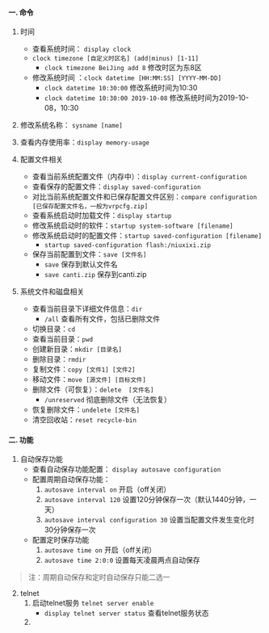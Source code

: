 #### 一. 命令
1. 时间
	- 查看系统时间： `display clock` 
	- `clock timezone [自定义时区名] (add|minus) [1-11]` 
		- `clock timezone BeiJing add 8` 修改时区为东8区
	- 修改系统时间 ：`clock datetime [HH:MM:SS] [YYYY-MM-DD]` 
		- `clock datetime 10:30:00` 修改系统时间为10:30
		- `clock datetime 10:30:00 2019-10-08` 修改系统时间为2019-10-08，10:30

2. 修改系统名称： `sysname [name]`

3. 查看内存使用率：`display memory-usage` 

4. 配置文件相关
	- 查看当前系统配置文件（内存中）：`display current-configuration`
	- 查看保存的配置文件：`display saved-configuration `
	- 对比当前系统配置文件和已保存配置文件区别：`compare configuration [已保存配置文件名，一般为vrpcfg.zip]` 
	- 查看系统启动时加载文件：`display startup`
	- 修改系统启动时的软件：`startup system-software [filename]`
	- 修改系统启动时的配置文件：`startup saved-configuration [filename]` 
		- `startup saved-configuration flash:/niuxixi.zip`
	- 保存当前配置到文件：`save [文件名]` 
		- `save` 保存到默认文件名
		- `save canti.zip` 保存到canti.zip
	
5. 系统文件和磁盘相关
	- 查看当前目录下详细文件信息：`dir`
		- `/all` 查看所有文件，包括已删除文件
	- 切换目录：`cd`
	- 查看当前目录：`pwd`
	- 创建新目录：`mkdir [目录名]`
	- 删除目录：`rmdir`
	- 复制文件：`copy [文件1] [文件2]`
	- 移动文件：`move [源文件] [目标文件]`
	- 删除文件（可恢复）：`delete  [文件名]`
		- `/unreserved` 彻底删除文件（无法恢复）
	- 恢复删除文件：`undelete [文件名]`
	- 清空回收站：`reset recycle-bin`
	

#### 二. 功能
1. 自动保存功能
	- 查看自动保存功能配置： `display autosave configuration` 
	- 配置周期自动保存功能：
		1. `autosave interval on` 开启（off关闭）
		2. `autosave interval 120` 设置120分钟保存一次（默认1440分钟，一天）
		3. `autosave interval configuration 30` 设置当配置文件发生变化时30分钟保存一次 
	- 配置定时保存功能
		1. `autosave time on` 开启（off关闭）
		2. `autosave time 2:0:0` 设置每天凌晨两点自动保存
>注：周期自动保存和定时自动保存只能二选一

2. telnet
	1. 启动telnet服务 `telnet server enable` 
		- `display telnet server status` 查看telnet服务状态
	2. 